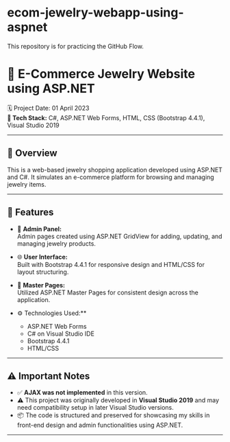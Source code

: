 # ecom-jewelry-webapp-using-aspnet
This repository is for practicing the GitHub Flow.
# 💎 E-Commerce Jewelry Website using ASP.NET

🗓️ Project Date: 01 April 2023  
**📁 Tech Stack:** C#, ASP.NET Web Forms, HTML, CSS (Bootstrap 4.4.1), Visual Studio 2019

---
## 📌 Overview

This is a web-based jewelry shopping application developed using ASP.NET and C#. It simulates an e-commerce platform for browsing and managing jewelry items.

---

## 🎯 Features

- 🔐 **Admin Panel:**  
  Admin pages created using ASP.NET GridView for adding, updating, and managing jewelry products.

- 🌐 **User Interface:**  
  Built with Bootstrap 4.4.1 for responsive design and HTML/CSS for layout structuring.

- 🧱 **Master Pages:**  
  Utilized ASP.NET Master Pages for consistent design across the application.

- ⚙️ Technologies Used:**
  - ASP.NET Web Forms
  - C# on Visual Studio IDE
  - Bootstrap 4.4.1
  - HTML/CSS

---

## ⚠️ Important Notes

- ✅ **AJAX was not implemented** in this version.
- ⚠️ This project was originally developed in **Visual Studio 2019** and may need compatibility setup in later Visual Studio versions.
- 📦 The code is structured and preserved for showcasing my skills in front-end design and admin functionalities using ASP.NET.

---

